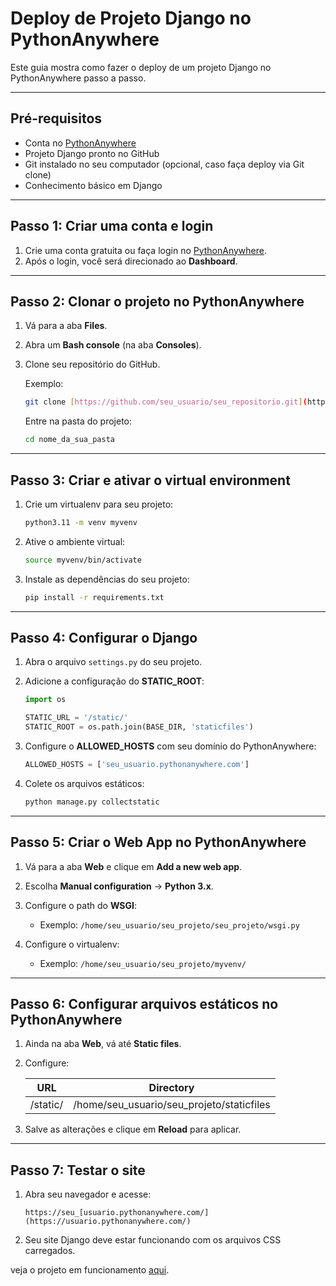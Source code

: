 # Deploy de Projeto Django no PythonAnywhere

Este guia mostra como fazer o deploy de um projeto Django no PythonAnywhere passo a passo.

---

## Pré-requisitos

* Conta no [PythonAnywhere](https://www.pythonanywhere.com/)
* Projeto Django pronto no GitHub
* Git instalado no seu computador (opcional, caso faça deploy via Git clone)
* Conhecimento básico em Django

---

## Passo 1: Criar uma conta e login

1.  Crie uma conta gratuita ou faça login no [PythonAnywhere](https://www.pythonanywhere.com/).
2.  Após o login, você será direcionado ao **Dashboard**.

---

## Passo 2: Clonar o projeto no PythonAnywhere

1.  Vá para a aba **Files**.
2.  Abra um **Bash console** (na aba **Consoles**).
3.  Clone seu repositório do GitHub.

    Exemplo:
    ```bash
    git clone [https://github.com/seu_usuario/seu_repositorio.git](https://github.com/seu_usuario/seu_repositorio.git)
    ```

    Entre na pasta do projeto:
    ```bash
    cd nome_da_sua_pasta
    ```

---

## Passo 3: Criar e ativar o virtual environment

1.  Crie um virtualenv para seu projeto:
    ```bash
    python3.11 -m venv myvenv
    ```

2.  Ative o ambiente virtual:
    ```bash
    source myvenv/bin/activate
    ```

3.  Instale as dependências do seu projeto:
    ```bash
    pip install -r requirements.txt
    ```

---

## Passo 4: Configurar o Django

1.  Abra o arquivo `settings.py` do seu projeto.

2.  Adicione a configuração do **STATIC_ROOT**:
    ```python
    import os

    STATIC_URL = '/static/'
    STATIC_ROOT = os.path.join(BASE_DIR, 'staticfiles')
    ```

3.  Configure o **ALLOWED_HOSTS** com seu domínio do PythonAnywhere:
    ```python
    ALLOWED_HOSTS = ['seu_usuario.pythonanywhere.com']
    ```

4.  Colete os arquivos estáticos:
    ```bash
    python manage.py collectstatic
    ```

---

## Passo 5: Criar o Web App no PythonAnywhere

1.  Vá para a aba **Web** e clique em **Add a new web app**.
2.  Escolha **Manual configuration** → **Python 3.x**.

3.  Configure o path do **WSGI**:
    * Exemplo: `/home/seu_usuario/seu_projeto/seu_projeto/wsgi.py`

4.  Configure o virtualenv:
    * Exemplo: `/home/seu_usuario/seu_projeto/myvenv/`

---

## Passo 6: Configurar arquivos estáticos no PythonAnywhere

1.  Ainda na aba **Web**, vá até **Static files**.
2.  Configure:

    | URL        | Directory                            |
    | ---------- | ------------------------------------ |
    | /static/   | /home/seu_usuario/seu_projeto/staticfiles |

3.  Salve as alterações e clique em **Reload** para aplicar.

---

## Passo 7: Testar o site

1.  Abra seu navegador e acesse:
    ```
    https://seu_[usuario.pythonanywhere.com/](https://usuario.pythonanywhere.com/)
    ```

2.  Seu site Django deve estar funcionando com os arquivos CSS carregados.

 veja o projeto em funcionamento [aqui](https://matheus23.pythonanywhere.com).

